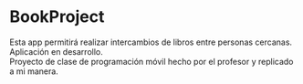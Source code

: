 # BookProject

Esta app permitirá realizar intercambios de libros entre personas cercanas.\
Aplicación en desarrollo.\
Proyecto de clase de programación móvil hecho por el profesor y replicado a mi manera.
